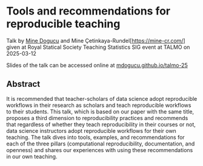 # Tools and recommendations for reproducible teaching

Talk by [Mine Dogucu](https://www.minedogucu.com/) and Mine Çetinkaya-Rundel[https://mine-cr.com/] given at Royal Statical Society Teaching Statistics SIG event at TALMO on 2025-03-12

Slides of the talk can be accessed online at [mdogucu.github.io/talmo-25](https://mdogucu.github.io/talmo-25)

## Abstract

It is recommended that teacher-scholars of data science adopt reproducible workflows in their research as scholars and teach reproducible workflows to their students. This talk, which is based on our paper with the same title, proposes a third dimension to reproducibility practices and recommends that regardless of whether they teach reproducibility in their courses or not, data science instructors adopt reproducible workflows for their own teaching. The talk dives into tools, examples, and recommendations for each of the three pillars (computational reproducibility, documentation, and openness) and shares our experiences with using these recommendations in our own teaching.

